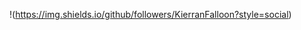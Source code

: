 !(https://img.shields.io/github/followers/KierranFalloon?style=social)

<!--
**KierranFalloon/KierranFalloon** is a ✨ _special_ ✨ repository because its `README.md` (this file) appears on your GitHub profile.

